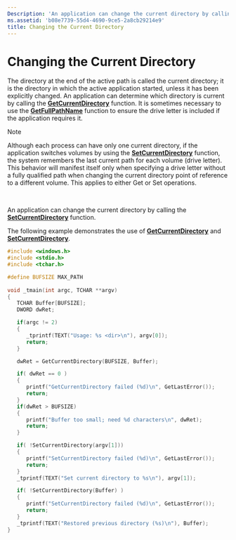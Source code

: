 ```yaml
---
Description: 'An application can change the current directory by calling the SetCurrentDirectory function.'
ms.assetid: 'b08e7739-55d4-4690-9ce5-2a8cb29214e9'
title: Changing the Current Directory
---
```


# Changing the Current Directory

The directory at the end of the active path is called the current directory; it is the directory in which the active application started, unless it has been explicitly changed. An application can determine which directory is current by calling the [**GetCurrentDirectory**](getcurrentdirectory.md) function. It is sometimes necessary to use the [**GetFullPathName**](getfullpathname.md) function to ensure the drive letter is included if the application requires it.

> [!Note]  
> Although each process can have only one current directory, if the application switches volumes by using the [**SetCurrentDirectory**](setcurrentdirectory.md) function, the system remembers the last current path for each volume (drive letter). This behavior will manifest itself only when specifying a drive letter without a fully qualified path when changing the current directory point of reference to a different volume. This applies to either Get or Set operations.

 

An application can change the current directory by calling the [**SetCurrentDirectory**](setcurrentdirectory.md) function.

The following example demonstrates the use of [**GetCurrentDirectory**](getcurrentdirectory.md) and [**SetCurrentDirectory**](setcurrentdirectory.md).


```C++
#include <windows.h> 
#include <stdio.h>
#include <tchar.h>

#define BUFSIZE MAX_PATH
 
void _tmain(int argc, TCHAR **argv) 
{ 
   TCHAR Buffer[BUFSIZE];
   DWORD dwRet;

   if(argc != 2)
   {
      _tprintf(TEXT("Usage: %s <dir>\n"), argv[0]);
      return;
   }

   dwRet = GetCurrentDirectory(BUFSIZE, Buffer);

   if( dwRet == 0 )
   {
      printf("GetCurrentDirectory failed (%d)\n", GetLastError());
      return;
   }
   if(dwRet > BUFSIZE)
   {
      printf("Buffer too small; need %d characters\n", dwRet);
      return;
   }

   if( !SetCurrentDirectory(argv[1]))
   {
      printf("SetCurrentDirectory failed (%d)\n", GetLastError());
      return;
   }
   _tprintf(TEXT("Set current directory to %s\n"), argv[1]);

   if( !SetCurrentDirectory(Buffer) )
   {
      printf("SetCurrentDirectory failed (%d)\n", GetLastError());
      return;
   }
   _tprintf(TEXT("Restored previous directory (%s)\n"), Buffer);
}
```



 

 



